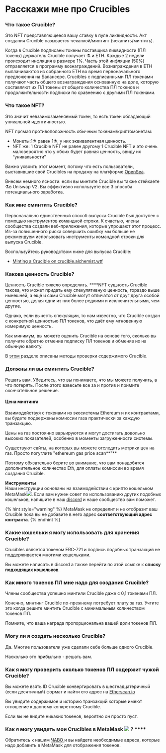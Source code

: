 # Расскажи мне про Crucibles

### **Что такое Crucible?**

Это NFT представляющееся вашу ставку в пуле ликвидности. Акт создания Crucible называется чеканкой/минтинг \(чеканить/минтить\).

Когда в Crucible подписаны токены поставщика ликвидности \(ПЛ токены\) держатель Crucible получает ⚗️ и ЕТН. Каждые 2 недели происходит инфляция в размере 1%. Часть этой инфляции \(50%\) отправляется в программу вознаграждений. Вознаграждения в ЕТН выплачиваются из собранного ЕТН во время первоначального предложения на Балансере. Crucibles с подписанными ПЛ токенами получают часть общего вознаграждения основанную на доле, которую составляют их ПЛ токены от общего количества ПЛ токенов и продолжительности подписки по сравнению с другими ПЛ токенами.

### **Что такое NFT?**

Это значит невзаимозаменяемый токен, то есть токен обладающий уникальной идентичностью. 

NFT прямая противоположность обычным токенам/криптомонетам: 

* Монеты:1⚗️ равен 1⚗️,  у них эквивалентная ценность. 
* NFT же: 1 Crucible NFT не равен другому 1 Crucible NFT и это очень маловероятно что у обоих будет равная ценность, ввиду их “уникальности”

Важно усвоить этот момент, потому что есть пользователи, выставившие свой Crucibles на продажу на платформе [OpenSea](https://opensea.io/assets/0x54e0395cfb4f39bef66dbcd5bd93cca4e9273d56/620479970925497750675476517677400441094103376596). 

Внесем немного ясности: если вы минтите Crucible вы также стейкаете ⚗️в Uniswap V2. Вы эффективно используете все 3 способа потенциального заработка. 

### **Как мне сминтить Crucible?**

Первоначально единственный способ выпуска Crucible был доступен с помощью инструментов командной строки. К счастью, члены сообщества создали веб-приложения, которые упрощают этот процесс. Из-за повышенного риска совершить ошибку мы больше не рекомендуем использовать инструменты командной строки для выпуска Crucible.

 Воспользуйтесь руководством ниже для выпуска Crucible:

* [Minting a Crucible on crucible.alchemist.wtf](https://docs.alchemist.wtf/mist/crucible/guides-crucible.alchemist.wtf)

### **Какова ценность Crucible?**

Ценность Crucible тяжело определить.  ****NFT сущность Crucible такова, что может придать ему спекулятивную ценность, гораздо выше нынешней, а ещё и сами Crucible могут отличатся от друг друга особой ценностью, делая одни из них более редкими и исключительными, чем другие.

Однако, если вычесть спекуляции, то нам известно, что Crucible создан с конкретной ценностью ПЛ токенов, что даёт ему мгновенную измеримую ценность.

Как минимум, вы можете оценить Crucible на основе того, сколько вы получите обратно отменив подписку ПЛ токенов и обменяв их на обычную валюту.

В [этом ](https://docs.alchemist.wtf/mist/v/russian/crucible/teach-me-about-crucibles-ru#kak-ya-mogu-proverit-skolko-tokenov-pl-soderzhit-chuzhoi-crucible)разделе описаны методы проверки содержимого Crucible.

### **Должны ли вы сминтить Crucible?**

Решать вам. Убедитесь, что вы понимаете, что мы можете получить, а что потерять. После этого взвесьте все за и против и примите окончательное решение.

#### **Цена минтинга** 

Взаимодействуя с токенами из экосистемы Ethereum и их контрактами, вы будете подвержены комиссии газа практически за каждую транзакцию.

Цены на газ постоянно варьируются и могут достигать довольно высоких показателей, особенно в моменты загруженности системы. 

Существуют сайты, на которых вы можете отследить метрики цен на газ. Просто погуглите "ethereum gas price scan**"**

Поэтому обязательно берите во внимание, что вам понадобятся дополнительное количество Eth, для оплаты комиссии во время создания Crucible.

**Инструменты**  
Наши инструкции основаны на взаимодействии с крипто кошельком MetaMask![](../.gitbook/assets/metamask-fox.svg). Если вам нужен совет по использованию других подобных кошельков, напишите в наш [discord](http://discord.alchemist.wtf/) и наше сообщество вам поможет.

{% hint style="warning" %}
MetaMask не определит и не отобразит ваш Crucible пока вы не добавите в него адрес **соответствующий адрес контракта**.
{% endhint %}

### **Какие кошельки я могу использовать для хранения Crucible?**

Crucibles является токеном ERC-721 и подпись подобных транзакций не поддерживается многими кошельками.

Вы можете написать в discord а также перейти по этой ссылке к **списку подходящих кошельков**.

### **Как много токенов ПЛ мне надо для создания Crucible?**

Члены сообщества успешно минтили Crucible даже с 0,1 токенами ПЛ. 

Конечно, минтинг Crucible по-прежнему потребует плату за газ. Учтите это когда решите минтить Crucible с минимальным количеством токенов ПЛ.

Помните, что ваша награда пропорциональна вашей доли токенов ПЛ.

### **Могу ли я создать несколько Crucible?**

Да. Многие пользователи уже сделали себе больше одного Crucible.

Насколько это прибыльно - решать вам.

### **Как я могу проверить сколько токенов ПЛ содержит чужой Crucible?**

Вы можете взять ID Crucible конвертировать в шестнадцатеричный \(если десятичный\) формат и найти его адрес на [Etherscan.io](https://etherscan.io/)

Вы увидите содержимое и историю транзакций которые имеют отношение к данному конкретному Crucible.

Если вы не видите никаких токенов, вероятно он просто пуст.

### **Как я могу увидеть мои Crucibles в** MetaMask ![](../.gitbook/assets/metamask-fox.svg) ? ****

Обратитесь к нашим [ЧАВО ](https://docs.alchemist.wtf/mist/v/russian/crucible/aludel-crucible-chavo)и вы найдете необходимые адреса, которые надо добавить в MetaMask для отображения токенов.

### 











  


